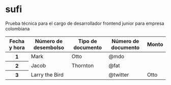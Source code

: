 # sufi
Prueba técnica para el cargo de desarrollador frontend junior para empresa colombiana

<table class='table'>
          <thead>
            <tr>
              <th scope='col'>Fecha y hora</th>
              <th scope='col'>Número de desembolso</th>
              <th scope='col'>Tipo de documento</th>
              <th scope='col'>Número de documento</th>
              <th scope='col'>Monto</th>
            </tr>
          </thead>
          <tbody>
            <tr>
              <th scope='row'>1</th>
              <td>Mark</td>
              <td>Otto</td>
              <td>@mdo</td>
            </tr>
            <tr>
              <th scope='row'>2</th>
              <td>Jacob</td>
              <td>Thornton</td>
              <td>@fat</td>
            </tr>
            <tr>
              <th scope='row'>3</th>
              <td colspan='2'>Larry the Bird</td>
              <td>@twitter</td>
              <td>Otto</td>
            </tr>
          </tbody>
        </table>